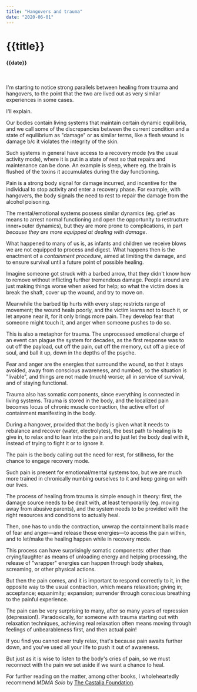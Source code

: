 ```yaml
---
title: "Hangovers and trauma"
date: "2020-06-01"
---
```

# {{title}}

#### {{date}}

<br>

I'm starting to notice strong parallels between healing from trauma and hangovers, to the point that the two are lived out as very similar experiences in some cases.

I'll explain.

Our bodies contain living systems that maintain certain dynamic equilibria, and we call some of the discrepancies between the current condition and a state of equilibrium as "damage" or as similar terms, like a flesh wound is damage b/c it violates the integrity of the skin.

Such systems in general have access to a recovery mode (vs the usual activity mode), where it is put in a state of rest so that repairs and maintenance can be done. An example is sleep, where eg. the brain is flushed of the toxins it accumulates during the day functioning.

Pain is a strong body signal for damage incurred, and incentive for the individual to stop activity and enter a recovery phase. For example, with hangovers, the body signals the need to rest to repair the damage from the alcohol poisoning.

The mental/emotional systems possess similar dynamics (eg. grief as means to arrest normal functioning and open the opportunity to restructure inner+outer dynamics), but they are more prone to complications, in part *because they are more equipped at dealing with damage*.

What happened to many of us is, as infants and children we receive blows we are not equipped to process and digest. What happens then is the enactment of a *containment procedure*, aimed at limiting the damage, and to ensure survival until a future point of possible healing.

Imagine someone got struck with a barbed arrow, that they didn't know how to remove without inflicting further tremendous damage. People around are just making things worse when asked for help; so what the victim does is break the shaft, cover up the wound, and try to move on.

Meanwhile the barbed tip hurts with every step; restricts range of movement; the wound heals poorly, and the victim learns not to touch it, or let anyone near it, for it only brings more pain. They develop fear that someone might touch it, and anger when someone pushes to do so.

This is also a metaphor for trauma. The unprocessed emotional charge of an event can plague the system for decades, as the first response was to cut off the payload, cut off the pain, cut off the memory, cut off a piece of soul, and ball it up, down in the depths of the psyche.

Fear and anger are the energies that surround the wound, so that it stays avoided, away from conscious awareness, and numbed, so the situation is "livable", and things are not made (much) worse; all in service of survival, and of staying functional.

Trauma also has somatic components, since everything is connected in living systems. Trauma is stored in the body, and the localized pain becomes locus of chronic muscle contraction, the active effort of containment manifesting in the body.

During a hangover, provided that the body is given what it needs to rebalance and recover (water, electrolytes), the best path to healing is to give in, to relax and to lean into the pain and to just let the body deal with it, instead of trying to fight it or to ignore it.

The pain is the body calling out the need for rest, for stillness, for the chance to engage recovery mode.

Such pain is present for emotional/mental systems too, but we are much more trained in chronically numbing ourselves to it and keep going on with our lives.

The process of healing from trauma is simple enough in theory: first, the damage source needs to be dealt with, at least temporarily (eg. moving away from abusive parents), and the system needs to be provided with the right resources and conditions to actually heal.

Then, one has to undo the contraction, unwrap the containment balls made of fear and anger—and release those energies—to access the pain within, and to let/make the healing happen while in recovery mode.

This process can have surprisingly somatic components: other than crying/laughter as means of unloading energy and helping processing, the release of "wrapper" energies can happen through body shakes, screaming, or other physical actions.

But then the pain comes, and it is important to respond correctly to it, in the opposite way to the usual contraction, which means relaxation; giving in; acceptance; equanimity; expansion; surrender through conscious breathing to the painful experience.

The pain can be very surprising to many, after so many years of repression (depression!). Paradoxically, for someone with trauma starting out with relaxation techniques, achieving real relaxation often means moving through feelings of unbearableness first, and then actual pain!

If you find you cannot ever truly relax, that's because pain awaits further down, and you've used all your life to push it out of awareness.

But just as it is wise to listen to the body's cries of pain, so we must reconnect with the pain we set aside if we want a chance to heal.

For further reading on the matter, among other books, I wholeheartedly recommend *MDMA Solo* by [The Castalia Foundation](https://castaliafoundation.com).